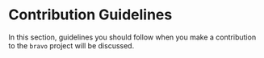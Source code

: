 # Contribution Guidelines

In this section, guidelines you should follow when you make a contribution to the `bravo` project will be discussed. 